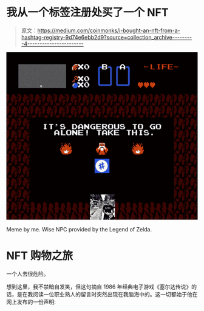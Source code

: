 # 我从一个标签注册处买了一个 NFT

> 原文：<https://medium.com/coinmonks/i-bought-an-nft-from-a-hashtag-registry-9d74e6ebb2d9?source=collection_archive---------4----------------------->

![](img/753c50b5d025dff96b1eab452f95e2b6.png)

Meme by me. Wise NPC provided by the Legend of Zelda.

# NFT 购物之旅

一个人去很危险。

想到这里，我不禁暗自发笑，但这句摘自 1986 年经典电子游戏《塞尔达传说》的话，是在我阅读一位职业熟人的留言时突然出现在我脑海中的。这一切都始于他在网上发布的一份声明: